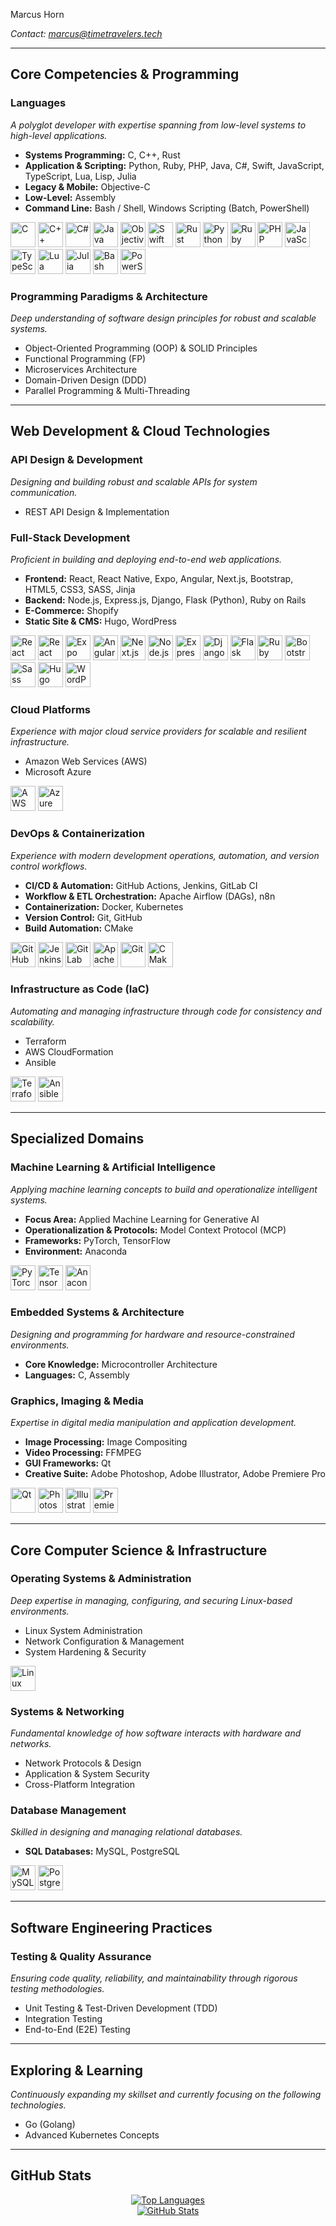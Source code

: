 Marcus Horn

<p><em>Contact: <a href="mailto:marcus@timetravelers.tech">marcus@timetravelers.tech</a></em></p>

<hr>

<h2>Core Competencies & Programming</h2>

<h3>Languages</h3>
<p><i>A polyglot developer with expertise spanning from low-level systems to high-level applications.</i></p>
<ul>
<li><strong>Systems Programming:</strong> C, C++, Rust</li>
<li><strong>Application & Scripting:</strong> Python, Ruby, PHP, Java, C#, Swift, JavaScript, TypeScript, Lua, Lisp, Julia</li>
<li><strong>Legacy & Mobile:</strong> Objective-C</li>
<li><strong>Low-Level:</strong> Assembly</li>
<li><strong>Command Line:</strong> Bash / Shell, Windows Scripting (Batch, PowerShell)</li>
</ul>
<p align="left">
<a href="https://www.cprogramming.com/" rel="nofollow"><img src="https://cdn.jsdelivr.net/gh/devicons/devicon@latest/icons/c/c-original.svg" alt="C" width="40" height="40"></a>
<a href="https://isocpp.org/std/the-standard" rel="nofollow"><img src="https://cdn.jsdelivr.net/gh/devicons/devicon@latest/icons/cplusplus/cplusplus-original.svg" alt="C++" width="40" height="40"></a>
<a href="https://learn.microsoft.com/en-us/dotnet/csharp/" rel="nofollow"><img src="https://cdn.jsdelivr.net/gh/devicons/devicon@latest/icons/csharp/csharp-original.svg" alt="C#" width="40" height="40"></a>
<a href="https://www.java.com" rel="nofollow"><img src="https://cdn.jsdelivr.net/gh/devicons/devicon@latest/icons/java/java-original.svg" alt="Java" width="40" height="40"></a>
<a href="https://developer.apple.com/library/archive/documentation/Cocoa/Conceptual/ProgrammingWithObjectiveC" rel="nofollow"><img src="https://cdn.jsdelivr.net/gh/devicons/devicon@latest/icons/objectivec/objectivec-plain.svg" alt="Objective C" width="40" height="40"></a>
<a href="https://www.swift.org" rel="nofollow"><img src="https://cdn.jsdelivr.net/gh/devicons/devicon@latest/icons/swift/swift-original.svg" alt="Swift" width="40" height="40"></a>
<a href="https://www.rust-lang.org" rel="nofollow"><img src="https://cdn.jsdelivr.net/gh/devicons/devicon@latest/icons/rust/rust-original.svg" alt="Rust" width="40" height="40"></a>
<a href="https://www.python.org" rel="nofollow"><img src="https://cdn.jsdelivr.net/gh/devicons/devicon@latest/icons/python/python-original.svg" alt="Python" width="40" height="40"></a>
<a href="https://www.ruby-lang.org" rel="nofollow"><img src="https://cdn.jsdelivr.net/gh/devicons/devicon@latest/icons/ruby/ruby-original.svg" alt="Ruby" width="40" height="40"></a>
<a href="https://www.php.net" rel="nofollow"><img src="https://cdn.jsdelivr.net/gh/devicons/devicon@latest/icons/php/php-original.svg" alt="PHP" width="40" height="40"></a>
<a href="https://www.w3schools.com/js/" rel="nofollow"><img src="https://cdn.jsdelivr.net/gh/devicons/devicon@latest/icons/javascript/javascript-original.svg" alt="JavaScript" width="40" height="40"></a>
<a href="https://www.typescriptlang.org/" rel="nofollow"><img src="https://cdn.jsdelivr.net/gh/devicons/devicon@latest/icons/typescript/typescript-original.svg" alt="TypeScript" width="40" height="40"></a>
<a href="https://www.lua.org/" rel="nofollow"><img src="https://cdn.jsdelivr.net/gh/devicons/devicon@latest/icons/lua/lua-original.svg" alt="Lua" width="40" height="40"></a>
<a href="https://julialang.org/" rel="nofollow"><img src="https://cdn.jsdelivr.net/gh/devicons/devicon@latest/icons/julia/julia-original.svg" alt="Julia" width="40" height="40"></a>
<a href="https://www.gnu.org/software/bash/" rel="nofollow"><img src="https://cdn.jsdelivr.net/gh/devicons/devicon@latest/icons/bash/bash-original.svg" alt="Bash" width="40" height="40"></a>
<a href="https://learn.microsoft.com/en-us/powershell/" rel="nofollow"><img src="https://cdn.jsdelivr.net/gh/devicons/devicon@latest/icons/powershell/powershell-original.svg" alt="PowerShell" width="40" height="40"></a>
</p>

<h3>Programming Paradigms & Architecture</h3>
<p><i>Deep understanding of software design principles for robust and scalable systems.</i></p>
<ul>
<li>Object-Oriented Programming (OOP) & SOLID Principles</li>
<li>Functional Programming (FP)</li>
<li>Microservices Architecture</li>
<li>Domain-Driven Design (DDD)</li>
<li>Parallel Programming & Multi-Threading</li>
</ul>

<hr>

<h2>Web Development & Cloud Technologies</h2>

<h3>API Design & Development</h3>
<p><i>Designing and building robust and scalable APIs for system communication.</i></p>
<ul>
<li>REST API Design & Implementation</li>
</ul>

<h3>Full-Stack Development</h3>
<p><i>Proficient in building and deploying end-to-end web applications.</i></p>
<ul>
<li><strong>Frontend:</strong> React, React Native, Expo, Angular, Next.js, Bootstrap, HTML5, CSS3, SASS, Jinja</li>
<li><strong>Backend:</strong> Node.js, Express.js, Django, Flask (Python), Ruby on Rails</li>
<li><strong>E-Commerce:</strong> Shopify</li>
<li><strong>Static Site & CMS:</strong> Hugo, WordPress</li>
</ul>
<p align="left">
<a href="https://react.dev/" rel="nofollow"><img src="https://cdn.jsdelivr.net/gh/devicons/devicon@latest/icons/react/react-original-wordmark.svg" alt="React" width="40" height="40"></a>
<a href="https://reactnative.dev/" rel="nofollow"><img src="https://cdn.jsdelivr.net/gh/devicons/devicon@latest/icons/react/react-original.svg" alt="React Native" width="40" height="40"></a>
<a href="https://expo.dev/" rel="nofollow"><img src="https://cdn.jsdelivr.net/gh/devicons/devicon@latest/icons/expo/expo-original.svg" alt="Expo" width="40" height="40"></a>
<a href="https://angular.io" rel="nofollow"><img src="https://cdn.jsdelivr.net/gh/devicons/devicon@latest/icons/angular/angular-original.svg" alt="Angular" width="40" height="40"></a>
<a href="https://nextjs.org/" rel="nofollow"><img src="https://cdn.jsdelivr.net/gh/devicons/devicon@latest/icons/nextjs/nextjs-original.svg" alt="Next.js" width="40" height="40"></a>
<a href="https://nodejs.org" rel="nofollow"><img src="https://cdn.jsdelivr.net/gh/devicons/devicon@latest/icons/nodejs/nodejs-original-wordmark.svg" alt="Node.js" width="40" height="40"></a>
<a href="https://expressjs.com" rel="nofollow"><img src="https://cdn.jsdelivr.net/gh/devicons/devicon@latest/icons/express/express-original.svg" alt="Express.js" width="40" height="40"></a>
<a href="https://www.djangoproject.com/" rel="nofollow"><img src="https://cdn.jsdelivr.net/gh/devicons/devicon@latest/icons/django/django-plain.svg" alt="Django" width="40" height="40"></a>
<a href="https://flask.palletsprojects.com/" rel="nofollow"><img src="https://cdn.jsdelivr.net/gh/devicons/devicon@latest/icons/flask/flask-original.svg" alt="Flask" width="40" height="40"></a>
<a href="https://rubyonrails.org" rel="nofollow"><img src="https://cdn.jsdelivr.net/gh/devicons/devicon@latest/icons/rails/rails-original-wordmark.svg" alt="Ruby on Rails" width="40" height="40"></a>
<a href="https://getbootstrap.com/" rel="nofollow"><img src="https://cdn.jsdelivr.net/gh/devicons/devicon@latest/icons/bootstrap/bootstrap-original-wordmark.svg" alt="Bootstrap" width="40" height="40"></a>
<a href="https://sass-lang.com/" rel="nofollow"><img src="https://cdn.jsdelivr.net/gh/devicons/devicon@latest/icons/sass/sass-original.svg" alt="Sass" width="40" height="40"></a>
<a href="https://gohugo.io" rel="nofollow"><img src="https://cdn.jsdelivr.net/gh/devicons/devicon@latest/icons/hugo/hugo-original.svg" alt="Hugo" width="40" height="40"></a>
<a href="https://wordpress.com/" rel="nofollow"><img src="https://cdn.jsdelivr.net/gh/devicons/devicon@latest/icons/wordpress/wordpress-original.svg" alt="WordPress" width="40" height="40"></a>
</p>

<h3>Cloud Platforms</h3>
<p><i>Experience with major cloud service providers for scalable and resilient infrastructure.</i></p>
<ul>
<li>Amazon Web Services (AWS)</li>
<li>Microsoft Azure</li>
</ul>
<p align="left">
<a href="https://aws.amazon.com" rel="nofollow"><img src="https://cdn.jsdelivr.net/gh/devicons/devicon@latest/icons/amazonwebservices/amazonwebservices-original-wordmark.svg" alt="AWS" width="40" height="40"></a>
<a href="https://azure.microsoft.com" rel="nofollow"><img src="https://cdn.jsdelivr.net/gh/devicons/devicon@latest/icons/azure/azure-original.svg" alt="Azure" width="40" height="40"></a>
</p>

<h3>DevOps & Containerization</h3>
<p><i>Experience with modern development operations, automation, and version control workflows.</i></p>
<ul>
<li><strong>CI/CD & Automation:</strong> GitHub Actions, Jenkins, GitLab CI</li>
<li><strong>Workflow & ETL Orchestration:</strong> Apache Airflow (DAGs), n8n</li>
<li><strong>Containerization:</strong> Docker, Kubernetes</li>
<li><strong>Version Control:</strong> Git, GitHub</li>
<li><strong>Build Automation:</strong> CMake</li>
</ul>
<p align="left">
<a href="https://github.com/features/actions" rel="nofollow"><img src="https://cdn.jsdelivr.net/gh/devicons/devicon@latest/icons/githubactions/githubactions-original.svg" alt="GitHub Actions" width="40" height="40"></a>
<a href="https://www.jenkins.io" rel="nofollow"><img src="https://cdn.jsdelivr.net/gh/devicons/devicon@latest/icons/jenkins/jenkins-original.svg" alt="Jenkins" width="40" height="40"></a>
<a href="https://about.gitlab.com/" rel="nofollow"><img src="https://cdn.jsdelivr.net/gh/devicons/devicon@latest/icons/gitlab/gitlab-original.svg" alt="GitLab" width="40" height="40"></a>
<a href="https://airflow.apache.org/" rel="nofollow"><img src="https://cdn.jsdelivr.net/gh/devicons/devicon@latest/icons/apacheairflow/apacheairflow-original.svg" alt="Apache Airflow" width="40" height="40"></a>
<a href="https://git-scm.com/" rel="nofollow"><img src="https://cdn.jsdelivr.net/gh/devicons/devicon@latest/icons/git/git-original.svg" alt="Git" width="40" height="40"></a>
<a href="https://cmake.org/" rel="nofollow"><img src="https://cdn.jsdelivr.net/gh/devicons/devicon@latest/icons/cmake/cmake-original.svg" alt="CMake" width="40" height="40"></a>
</p>

<h3>Infrastructure as Code (IaC)</h3>
<p><i>Automating and managing infrastructure through code for consistency and scalability.</i></p>
<ul>
<li>Terraform</li>
<li>AWS CloudFormation</li>
<li>Ansible</li>
</ul>
<p align="left">
<a href="https://www.terraform.io/" rel="nofollow"><img src="https://cdn.jsdelivr.net/gh/devicons/devicon@latest/icons/terraform/terraform-original.svg" alt="Terraform" width="40" height="40"></a>
<a href="https://www.ansible.com/" rel="nofollow"><img src="https://cdn.jsdelivr.net/gh/devicons/devicon@latest/icons/ansible/ansible-original.svg" alt="Ansible" width="40" height="40"></a>
</p>

<hr>

<h2>Specialized Domains</h2>

<h3>Machine Learning & Artificial Intelligence</h3>
<p><i>Applying machine learning concepts to build and operationalize intelligent systems.</i></p>
<ul>
<li><strong>Focus Area:</strong> Applied Machine Learning for Generative AI</li>
<li><strong>Operationalization & Protocols:</strong> Model Context Protocol (MCP)</li>
<li><strong>Frameworks:</strong> PyTorch, TensorFlow</li>
<li><strong>Environment:</strong> Anaconda</li>
</ul>
<p align="left">
<a href="https://pytorch.org/" rel="nofollow"><img src="https://cdn.jsdelivr.net/gh/devicons/devicon@latest/icons/pytorch/pytorch-original.svg" alt="PyTorch" width="40" height="40"></a>
<a href="https://www.tensorflow.org" rel="nofollow"><img src="https://cdn.jsdelivr.net/gh/devicons/devicon@latest/icons/tensorflow/tensorflow-original.svg" alt="TensorFlow" width="40" height="40"></a>
<a href="https://www.anaconda.com" rel="nofollow"><img src="https://cdn.jsdelivr.net/gh/devicons/devicon@latest/icons/anaconda/anaconda-original-wordmark.svg" alt="Anaconda" width="40" height="40"></a>
</p>

<h3>Embedded Systems & Architecture</h3>
<p><i>Designing and programming for hardware and resource-constrained environments.</i></p>
<ul>
<li><strong>Core Knowledge:</strong> Microcontroller Architecture</li>
<li><strong>Languages:</strong> C, Assembly</li>
</ul>

<h3>Graphics, Imaging & Media</h3>
<p><i>Expertise in digital media manipulation and application development.</i></p>
<ul>
<li><strong>Image Processing:</strong> Image Compositing</li>
<li><strong>Video Processing:</strong> FFMPEG</li>
<li><strong>GUI Frameworks:</strong> Qt</li>
<li><strong>Creative Suite:</strong> Adobe Photoshop, Adobe Illustrator, Adobe Premiere Pro</li>
</ul>
<p align="left">
<a href="https://www.qt.io/" rel="nofollow"><img src="https://cdn.jsdelivr.net/gh/devicons/devicon@latest/icons/qt/qt-original.svg" alt="Qt" width="40" height="40"></a>
<a href="https://www.photoshop.com/en" rel="nofollow"><img src="https://cdn.jsdelivr.net/gh/devicons/devicon@latest/icons/photoshop/photoshop-plain.svg" alt="Photoshop" width="40" height="40"></a>
<a href="https://www.illustrator.com/en" rel="nofollow"><img src="https://cdn.jsdelivr.net/gh/devicons/devicon@latest/icons/illustrator/illustrator-plain.svg" alt="Illustrator" width="40" height="40"></a>
<a href="https://www.premierepro.com/en" rel="nofollow"><img src="https://cdn.jsdelivr.net/gh/devicons/devicon@latest/icons/premierepro/premierepro-plain.svg" alt="Premiere Pro" width="40" height="40"></a>
</p>

<hr>

<h2>Core Computer Science & Infrastructure</h2>

<h3>Operating Systems & Administration</h3>
<p><i>Deep expertise in managing, configuring, and securing Linux-based environments.</i></p>
<ul>
<li>Linux System Administration</li>
<li>Network Configuration & Management</li>
<li>System Hardening & Security</li>
</ul>
<p align="left">
<a href="https://www.linux.org/" rel="nofollow"><img src="https://cdn.jsdelivr.net/gh/devicons/devicon@latest/icons/linux/linux-original.svg" alt="Linux" width="40" height="40"></a>
</p>

<h3>Systems & Networking</h3>
<p><i>Fundamental knowledge of how software interacts with hardware and networks.</i></p>
<ul>
<li>Network Protocols & Design</li>
<li>Application & System Security</li>
<li>Cross-Platform Integration</li>
</ul>

<h3>Database Management</h3>
<p><i>Skilled in designing and managing relational databases.</i></p>
<ul>
<li><strong>SQL Databases:</strong> MySQL, PostgreSQL</li>
</ul>
<p align="left">
<a href="https://www.mysql.com/" rel="nofollow"><img src="https://cdn.jsdelivr.net/gh/devicons/devicon@latest/icons/mysql/mysql-original-wordmark.svg" alt="MySQL" width="40" height="40"></a>
<a href="https://www.postgresql.org" rel="nofollow"><img src="https://cdn.jsdelivr.net/gh/devicons/devicon@latest/icons/postgresql/postgresql-original-wordmark.svg" alt="PostgreSQL" width="40" height="40"></a>
</p>

<hr>

<h2>Software Engineering Practices</h2>
<h3>Testing & Quality Assurance</h3>
<p><i>Ensuring code quality, reliability, and maintainability through rigorous testing methodologies.</i></p>
<ul>
<li>Unit Testing & Test-Driven Development (TDD)</li>
<li>Integration Testing</li>
<li>End-to-End (E2E) Testing</li>
</ul>

<hr>

<h2>Exploring & Learning</h2>
<p><i>Continuously expanding my skillset and currently focusing on the following technologies.</i></p>
<ul>
<li>Go (Golang)</li>
<li>Advanced Kubernetes Concepts</li>
</ul>

<hr>

<h2>GitHub Stats</h2>
<p align="center">
<a href="https://github.com/muvo4k">
<img src="https://github-readme-stats.vercel.app/api/top-langs?username=muvo4k&show_icons=true&locale=en&layout=compact&langs_count=10&theme=dark" alt="Top Languages">
</a>
<br>
<a href="https://github.com/muvo4k">
<img src="https://github-readme-stats.vercel.app/api?username=muvo4k&show_icons=true&locale=en&theme=dark" alt="GitHub Stats">
</a>
</p>
